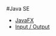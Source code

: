 #Java SE 

- [JavaFX](https://github.com/mjahanseir/DeepJavaSE/tree/master/src/JavaFX)
- [Input / Output](https://github.com/mjahanseir/DeepJavaSE/tree/master/src/IO)
